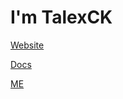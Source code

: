# I'm TalexCK  

[Website](https://talexck.space)

[Docs](https://docs.talexck.space)

[ME](https://me.talexck.space)
